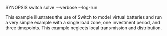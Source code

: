 SYNOPSIS
	switch solve --verbose --log-run

This example illustrates the use of Switch to model virtual batteries
and run a very simple example with a single load zone, one investment period, and three
timepoints. This example neglects local transmission and distribution.
